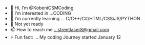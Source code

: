 - 👋 Hi, I’m @KobeniCSMCoding
- 👀 I’m interested in ...CODING 
- 🌱 I’m currently learning ... C/C++/C#/HTML/CSS/JS/PYTHON
- 💞️ Not yet ready
- 📫 How to reach me ...streetlaser8@gmail.com
- ⚡ Fun fact: ... My coding Journey started January 12

<!---
KobeniCSMCoding/KobeniCSMCoding is a ✨ special ✨ repository because its `README.md` (this file) appears on your GitHub profile.
You can click the Preview link to take a look at your changes.
--->
